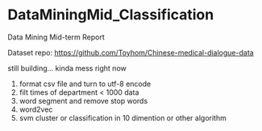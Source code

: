 # DataMiningMid_Classification
Data Mining Mid-term Report


Dataset repo: https://github.com/Toyhom/Chinese-medical-dialogue-data

still building...
    kinda mess right now

1. format csv file and turn to utf-8 encode
2. filt times of department < 1000 data
3. word segment and remove stop words
4. word2vec
5. svm cluster or classification in 10 dimention or other algorithm


<!-- 
# Table of Contents
1. [Example](#example)
2. [Example2](#example2)
3. [Third Example](#third-example)
4. [Fourth Example](#fourth-examplehttpwwwfourthexamplecom)


## Example
## Example2
## Third Example
## [Fourth Example](http://www.fourthexample.com)  -->
